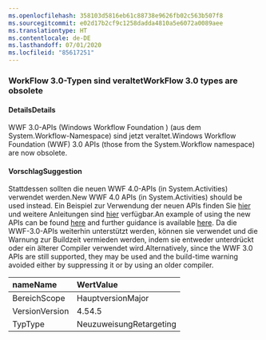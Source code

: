 ```yaml
---
ms.openlocfilehash: 358103d5816eb61c88738e9626fb02c563b507f8
ms.sourcegitcommit: e02d17b2cf9c1258dadda4810a5e6072a0089aee
ms.translationtype: HT
ms.contentlocale: de-DE
ms.lasthandoff: 07/01/2020
ms.locfileid: "85617251"
---
```

### <a name="workflow-30-types-are-obsolete"></a><span data-ttu-id="df8a3-101">WorkFlow 3.0-Typen sind veraltet</span><span class="sxs-lookup"><span data-stu-id="df8a3-101">WorkFlow 3.0 types are obsolete</span></span>

#### <a name="details"></a><span data-ttu-id="df8a3-102">Details</span><span class="sxs-lookup"><span data-stu-id="df8a3-102">Details</span></span>

<span data-ttu-id="df8a3-103">WWF 3.0-APIs (Windows Workflow Foundation ) (aus dem System.Workflow-Namespace) sind jetzt veraltet.</span><span class="sxs-lookup"><span data-stu-id="df8a3-103">Windows Workflow Foundation (WWF) 3.0 APIs (those from the System.Workflow namespace) are now obsolete.</span></span>

#### <a name="suggestion"></a><span data-ttu-id="df8a3-104">Vorschlag</span><span class="sxs-lookup"><span data-stu-id="df8a3-104">Suggestion</span></span>

<span data-ttu-id="df8a3-105">Stattdessen sollten die neuen WWF 4.0-APIs (in System.Activities) verwendet werden.</span><span class="sxs-lookup"><span data-stu-id="df8a3-105">New WWF 4.0 APIs (in System.Activities) should be used instead.</span></span> <span data-ttu-id="df8a3-106">Ein Beispiel zur Verwendung der neuen APIs finden Sie [hier](~/docs/framework/windows-workflow-foundation/how-to-update-the-definition-of-a-running-workflow-instance.md) und weitere Anleitungen sind [hier](https://docs.microsoft.com/archive/blogs/workflowteam/wf3-types-marked-obsolete-in-net-4-5) verfügbar.</span><span class="sxs-lookup"><span data-stu-id="df8a3-106">An example of using the new APIs can be found [here](~/docs/framework/windows-workflow-foundation/how-to-update-the-definition-of-a-running-workflow-instance.md) and further guidance is available [here](https://docs.microsoft.com/archive/blogs/workflowteam/wf3-types-marked-obsolete-in-net-4-5).</span></span> <span data-ttu-id="df8a3-107">Da die WWF-3.0-APIs weiterhin unterstützt werden, können sie verwendet und die Warnung zur Buildzeit vermieden werden, indem sie entweder unterdrückt oder ein älterer Compiler verwendet wird.</span><span class="sxs-lookup"><span data-stu-id="df8a3-107">Alternatively, since the WWF 3.0 APIs are still supported, they may be used and the build-time warning avoided either by suppressing it or by using an older compiler.</span></span>

| <span data-ttu-id="df8a3-108">name</span><span class="sxs-lookup"><span data-stu-id="df8a3-108">Name</span></span>    | <span data-ttu-id="df8a3-109">Wert</span><span class="sxs-lookup"><span data-stu-id="df8a3-109">Value</span></span>       |
|:--------|:------------|
| <span data-ttu-id="df8a3-110">Bereich</span><span class="sxs-lookup"><span data-stu-id="df8a3-110">Scope</span></span>   | <span data-ttu-id="df8a3-111">Hauptversion</span><span class="sxs-lookup"><span data-stu-id="df8a3-111">Major</span></span>       |
| <span data-ttu-id="df8a3-112">Version</span><span class="sxs-lookup"><span data-stu-id="df8a3-112">Version</span></span> | <span data-ttu-id="df8a3-113">4.5</span><span class="sxs-lookup"><span data-stu-id="df8a3-113">4.5</span></span>         |
| <span data-ttu-id="df8a3-114">Typ</span><span class="sxs-lookup"><span data-stu-id="df8a3-114">Type</span></span>    | <span data-ttu-id="df8a3-115">Neuzuweisung</span><span class="sxs-lookup"><span data-stu-id="df8a3-115">Retargeting</span></span> |
